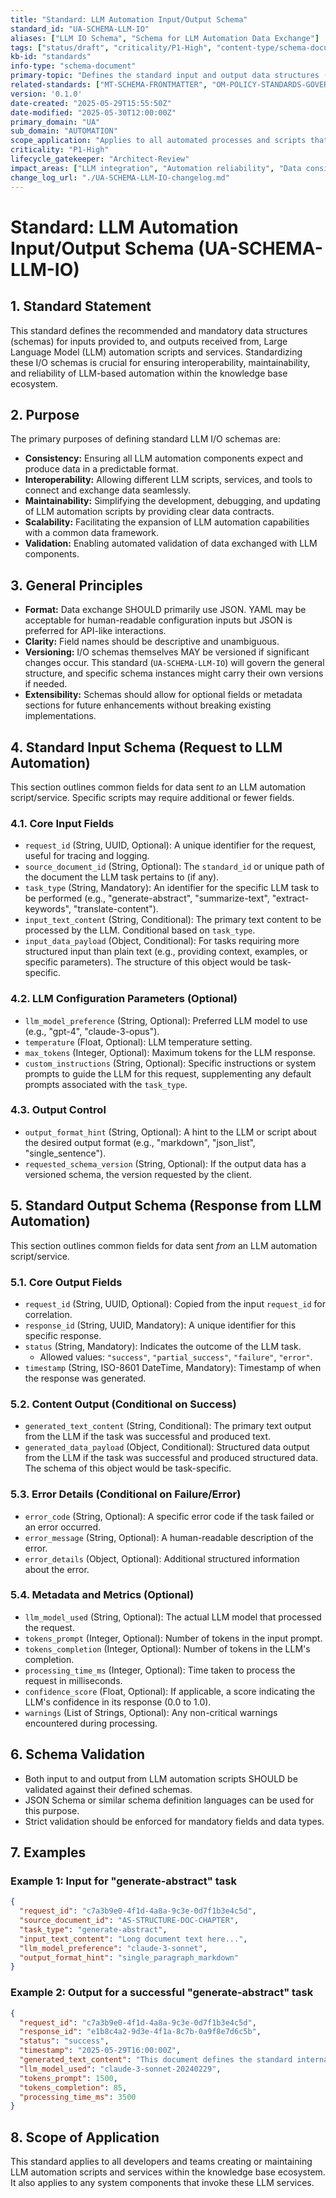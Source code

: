```yaml
---
title: "Standard: LLM Automation Input/Output Schema"
standard_id: "UA-SCHEMA-LLM-IO"
aliases: ["LLM IO Schema", "Schema for LLM Automation Data Exchange"]
tags: ["status/draft", "criticality/P1-High", "content-type/schema-document", "topic/llm", "topic/automation", "topic/schemas", "topic/data-interchange", "kb-id/standards"]
kb-id: "standards"
info-type: "schema-document"
primary-topic: "Defines the standard input and output data structures (schemas) for scripts and services involved in LLM-based content generation and automation."
related-standards: ["MT-SCHEMA-FRONTMATTER", "OM-POLICY-STANDARDS-GOVERNANCE"]
version: '0.1.0'
date-created: "2025-05-29T15:55:50Z"
date-modified: "2025-05-30T12:00:00Z"
primary_domain: "UA"
sub_domain: "AUTOMATION"
scope_application: "Applies to all automated processes and scripts that interact with Large Language Models (LLMs) for tasks such as content generation, analysis, or modification within the knowledge base ecosystem."
criticality: "P1-High"
lifecycle_gatekeeper: "Architect-Review"
impact_areas: ["LLM integration", "Automation reliability", "Data consistency", "Developer workflow for LLM scripts"]
change_log_url: "./UA-SCHEMA-LLM-IO-changelog.md"
---
```

# Standard: LLM Automation Input/Output Schema (UA-SCHEMA-LLM-IO)

## 1. Standard Statement

This standard defines the recommended and mandatory data structures (schemas) for inputs provided to, and outputs received from, Large Language Model (LLM) automation scripts and services. Standardizing these I/O schemas is crucial for ensuring interoperability, maintainability, and reliability of LLM-based automation within the knowledge base ecosystem.

## 2. Purpose

The primary purposes of defining standard LLM I/O schemas are:
-   **Consistency:** Ensuring all LLM automation components expect and produce data in a predictable format.
-   **Interoperability:** Allowing different LLM scripts, services, and tools to connect and exchange data seamlessly.
-   **Maintainability:** Simplifying the development, debugging, and updating of LLM automation scripts by providing clear data contracts.
-   **Scalability:** Facilitating the expansion of LLM automation capabilities with a common data framework.
-   **Validation:** Enabling automated validation of data exchanged with LLM components.

## 3. General Principles

-   **Format:** Data exchange SHOULD primarily use JSON. YAML may be acceptable for human-readable configuration inputs but JSON is preferred for API-like interactions.
-   **Clarity:** Field names should be descriptive and unambiguous.
-   **Versioning:** I/O schemas themselves MAY be versioned if significant changes occur. This standard (`UA-SCHEMA-LLM-IO`) will govern the general structure, and specific schema instances might carry their own versions if needed.
-   **Extensibility:** Schemas should allow for optional fields or metadata sections for future enhancements without breaking existing implementations.

## 4. Standard Input Schema (Request to LLM Automation)

This section outlines common fields for data sent *to* an LLM automation script/service. Specific scripts may require additional or fewer fields.

### 4.1. Core Input Fields
-   `request_id` (String, UUID, Optional): A unique identifier for the request, useful for tracing and logging.
-   `source_document_id` (String, Optional): The `standard_id` or unique path of the document the LLM task pertains to (if any).
-   `task_type` (String, Mandatory): An identifier for the specific LLM task to be performed (e.g., "generate-abstract", "summarize-text", "extract-keywords", "translate-content").
-   `input_text_content` (String, Conditional): The primary text content to be processed by the LLM. Conditional based on `task_type`.
-   `input_data_payload` (Object, Conditional): For tasks requiring more structured input than plain text (e.g., providing context, examples, or specific parameters). The structure of this object would be task-specific.

### 4.2. LLM Configuration Parameters (Optional)
-   `llm_model_preference` (String, Optional): Preferred LLM model to use (e.g., "gpt-4", "claude-3-opus").
-   `temperature` (Float, Optional): LLM temperature setting.
-   `max_tokens` (Integer, Optional): Maximum tokens for the LLM response.
-   `custom_instructions` (String, Optional): Specific instructions or system prompts to guide the LLM for this request, supplementing any default prompts associated with the `task_type`.

### 4.3. Output Control
-   `output_format_hint` (String, Optional): A hint to the LLM or script about the desired output format (e.g., "markdown", "json_list", "single_sentence").
-   `requested_schema_version` (String, Optional): If the output data has a versioned schema, the version requested by the client.

## 5. Standard Output Schema (Response from LLM Automation)

This section outlines common fields for data sent *from* an LLM automation script/service.

### 5.1. Core Output Fields
-   `request_id` (String, UUID, Optional): Copied from the input `request_id` for correlation.
-   `response_id` (String, UUID, Mandatory): A unique identifier for this specific response.
-   `status` (String, Mandatory): Indicates the outcome of the LLM task.
    -   Allowed values: `"success"`, `"partial_success"`, `"failure"`, `"error"`.
-   `timestamp` (String, ISO-8601 DateTime, Mandatory): Timestamp of when the response was generated.

### 5.2. Content Output (Conditional on Success)
-   `generated_text_content` (String, Conditional): The primary text output from the LLM if the task was successful and produced text.
-   `generated_data_payload` (Object, Conditional): Structured data output from the LLM if the task was successful and produced structured data. The schema of this object would be task-specific.

### 5.3. Error Details (Conditional on Failure/Error)
-   `error_code` (String, Optional): A specific error code if the task failed or an error occurred.
-   `error_message` (String, Optional): A human-readable description of the error.
-   `error_details` (Object, Optional): Additional structured information about the error.

### 5.4. Metadata and Metrics (Optional)
-   `llm_model_used` (String, Optional): The actual LLM model that processed the request.
-   `tokens_prompt` (Integer, Optional): Number of tokens in the input prompt.
-   `tokens_completion` (Integer, Optional): Number of tokens in the LLM's completion.
-   `processing_time_ms` (Integer, Optional): Time taken to process the request in milliseconds.
-   `confidence_score` (Float, Optional): If applicable, a score indicating the LLM's confidence in its response (0.0 to 1.0).
-   `warnings` (List of Strings, Optional): Any non-critical warnings encountered during processing.

## 6. Schema Validation

-   Both input to and output from LLM automation scripts SHOULD be validated against their defined schemas.
-   JSON Schema or similar schema definition languages can be used for this purpose.
-   Strict validation should be enforced for mandatory fields and data types.

## 7. Examples

### Example 1: Input for "generate-abstract" task

```json
{
  "request_id": "c7a3b9e0-4f1d-4a8a-9c3e-0d7f1b3e4c5d",
  "source_document_id": "AS-STRUCTURE-DOC-CHAPTER",
  "task_type": "generate-abstract",
  "input_text_content": "Long document text here...",
  "llm_model_preference": "claude-3-sonnet",
  "output_format_hint": "single_paragraph_markdown"
}
```

### Example 2: Output for a successful "generate-abstract" task

```json
{
  "request_id": "c7a3b9e0-4f1d-4a8a-9c3e-0d7f1b3e4c5d",
  "response_id": "e1b8c4a2-9d3e-4f1a-8c7b-0a9f8e7d6c5b",
  "status": "success",
  "timestamp": "2025-05-29T16:00:00Z",
  "generated_text_content": "This document defines the standard internal structure for core content documents, known as 'chapters'. It outlines mandatory sections such as an H1 title, abstract, table of contents, hierarchically organized content sections, a summary, and a 'See Also' section for related links, ensuring consistency and usability.",
  "llm_model_used": "claude-3-sonnet-20240229",
  "tokens_prompt": 1500,
  "tokens_completion": 85,
  "processing_time_ms": 3500
}
```

## 8. Scope of Application
This standard applies to all developers and teams creating or maintaining LLM automation scripts and services within the knowledge base ecosystem. It also applies to any system components that invoke these LLM services.
